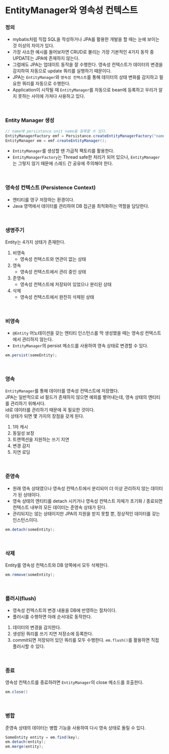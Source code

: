 # EntityManager와 영속성 컨텍스트

### 정의

- mybatis처럼 직접 SQL을 작성하거나 JPA를 활용한 개발을 할 때는 눈에 보이는 것 이상의 차이가 있다.
- 가장 사소한 예시를 들어보자면 CRUD로 불리는 가장 기본적인 4가지 동작 중 UPDATE는 JPA에 존재하지 않는다.
- 그럼에도 JPA는 업데이트 동작을 잘 수행한다. 영속성 컨텍스트가 데이터의 변경을 감지하여 자동으로 update 쿼리를 실행하기 때문이다.
- JPA는 `EntityManager`와 `영속성 컨텍스트`를 통해 데이터의 상태 변화를 감지하고 필요한 쿼리를 자동으로 수행한다.
- Application이 시작될 때 `EntityManager`를 자동으로 bean에 등록하고 우리가 알지 못하는 사이에 가져다 사용하고 있다.

<br>

### Entity Manager 생성

```java
// name에 persistance unit name을 등록할 수 있다.
EntityManagerFactory emf = Persistance.createEntityManagerFactory("name");
EntityManager em = emf.createEntityManager();
```

- `EntityManager`를 생성할 땐 가급적 팩토리를 활용한다.
- `EntityManagerFactory`는 Thread safe한 처리가 되어 있으나, `EntityManager`는 그렇지 않기 때문에 스레드 간 공유에 주의해야 한다.

<br>

### 영속성 컨텍스트 (Persistence Context)

- 엔티티를 영구 저장하는 환경이다.
- Java 영역에서 데이터를 관리하여 DB 접근을 최적화하는 역할을 담당한다.

<br>

### 생명주기

Entity는 4가지 상태가 존재한다.

1. 비영속
   - 영속성 컨텍스트와 연관이 없는 상태
2. 영속
   - 영속성 컨텍스트에서 관리 중인 상태
3. 준영속
   - 영속성 컨텍스트에 저장되어 있었으나 분리된 상태
4. 삭제
   - 영속성 컨텍스트에서 완전히 삭제된 상태

<br>

### 비영속

- `@Entity` 어노테이션을 갖는 엔티티 인스턴스를 막 생성했을 때는 영속성 컨텍스트에서 관리하지 않는다.
- `EntityManager`의 persist 메소드를 사용하여 영속 상태로 변경할 수 있다.

```java
em.persist(someEntity);
```

<br>

### 영속

`EntityManager`를 통해 데이터를 영속성 컨텍스트에 저장했다.  
JPA는 일반적으로 id 필드가 존재하지 않으면 예외를 뱉어내는데, 영속 상태의 엔티티를 관리하기 위해서다.  
id로 데이터를 관리하기 때문에 꼭 필요한 것이다.  
이 상태가 되면 몇 가지의 장점을 갖게 된다.

1. 1차 캐시
2. 동일성 보장
3. 트랜잭션을 지원하는 쓰기 지연
4. 변경 감지
5. 지연 로딩

<br>

### 준영속

- 원래 영속 상태였으나 영속성 컨텍스트에서 분리되어 더 이상 관리하지 않는 데이터가 된 상태이다.
- 영속 상태의 엔티티를 detach 시키거나 영속성 컨텍스트 자체가 초기화 / 종료되면 컨텍스트 내부의 모든 데이터는 준영속 상태가 된다.
- 관리되지는 않는 상태이지만 JPA의 지원을 받지 못할 뿐, 정상적인 데이터를 갖는 인스턴스이다.

```java
em.detach(someEntity);
```

<br>

### 삭제

Entity를 영속성 컨텍스트와 DB 양쪽에서 모두 삭제한다.

```java
em.remove(someEntity);
```

<br>

### 플러시(flush)

- 영속성 컨텍스트의 변경 내용을 DB에 반영하는 절차이다.
- 플러시를 수행하면 아래 순서대로 동작한다.

1. 데이터의 변경을 감지한다.
2. 생성된 쿼리를 쓰기 지연 저장소에 등록한다.
3. commit되면 저장되어 있던 쿼리를 모두 수행한다.
   `em.flush()`를 활용하면 직접 플러시할 수 있다.

<br>

### 종료

영속성 컨텍스트를 종료하려면 `EntityManager`의 close 메소드를 호출한다.

```java
em.close()
```

<br>

### 병합

준영속 상태의 데이터는 병합 기능을 사용하여 다시 영속 상태로 돌릴 수 있다.

```java
SomeEntity entity = em.find(key);
em.detach(entity);
em.merge(entity);
```
